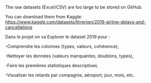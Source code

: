 
The raw datasets (Excel/CSV) are too large to be stored on GitHub.

You can download them from Kaggle:
https://www.kaggle.com/datasets/threnjen/2019-airline-delays-and-cancellations
 
Dans le projet on va Explorer le dataset 2019 pour :

-Comprendre les colonnes (types, valeurs, cohérence),

-Nettoyer les données (valeurs manquantes, doublons, types),

-Faire les premières statistiques descriptives,

-Visualiser les retards par compagnie, aéroport, jour, mois, etc.